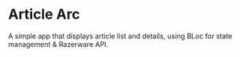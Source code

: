 # Article Arc
A simple app that displays article list and details, using BLoc for state management & Razerware API.
